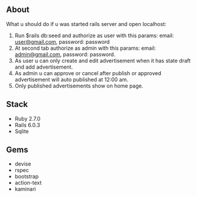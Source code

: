 ## About

What u should do if u was started rails server and open localhost:
1. Run $rails db:seed and authorize as user with this params:
email: user@gmail.com, password: password
2. At second tab authorize as admin with this params:
email: admin@gmail.com, password: password.
3. As user u can only create and edit advertisement
when it has state draft and add advertisement.
4. As admin u can approve or cancel after publish or
approved advertisement will auto published at 12:00 am.
5. Only published advertisements show on home page.

## Stack

* Ruby 2.7.0
* Rails 6.0.3
* Sqlite

## Gems

* devise
* rspec
* bootstrap
* action-text
* kaminari
